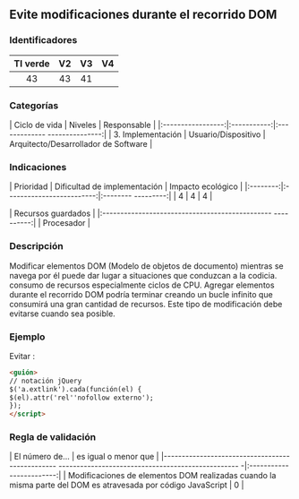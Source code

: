 ## Evite modificaciones durante el recorrido DOM

 ### Identificadores

 | TI verde | V2 | V3 | V4 |
 |:-------:|:---:|:---:|:----:|
 | 43 | 43 | 41 | |

 ### Categorías

 | Ciclo de vida | Niveles | Responsable |
 |:-----------------:|:-----------:|:------------- ---------------:|
 | 3. Implementación | Usuario/Dispositivo | Arquitecto/Desarrollador de Software |

 ### Indicaciones

 | Prioridad | Dificultad de implementación | Impacto ecológico |
 |:--------:|:-------------------------:|:-------- ---------:|
 | 4 | 4 | 4 |

 | Recursos guardados |
 |:----------------------------------------------- ----------:|
 | Procesador |

 ### Descripción

 Modificar elementos DOM (Modelo de objetos de documento) mientras se navega por él puede dar lugar a situaciones que conduzcan a la codicia.
 consumo de recursos especialmente ciclos de CPU. Agregar elementos durante el recorrido DOM podría terminar creando un
 bucle infinito que consumirá una gran cantidad de recursos. Este tipo de modificación debe evitarse cuando sea posible.

 ### Ejemplo

 Evitar :
 ```html
 <guión>
 // notación jQuery
 $('a.extlink').cada(función(el) {
 $(el).attr('rel''nofollow externo');
 });
 </script>
 ```


 ### Regla de validación

 | El número de... | es igual o menor que |
 |------------------------------------------------ -------------------------------------------------- -|:------------------------:|
 | Modificaciones de elementos DOM realizadas cuando la misma parte del DOM es atravesada por código JavaScript | 0 |
